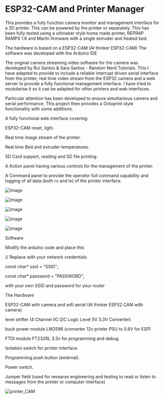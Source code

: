 # ESP32-CAM and Printer Manager
This provides a fully function camera monitor and management interface for a 3D printer. This can be powered by the printer or separately. 
This has been fully tested using a ultimaker style home made printer, REPRAP RAMPS 1.6 and Marlin firmware with a single extruder and heated bed.

The hardware is based on a ESP32-CAM (AI thinker ESP32-CAM)
The software was developed with the Arduino IDE

The original camera streaming video software for the camera was developed by Rui Santos & Sara Santos - Random Nerd Tutorials.
This I have adapted to provide to include a reliable interrupt driven serial interface from the printer, real time video stream from the ESP32 camera and a web server to provide a fully functional management interface. I have tried to modularise it so it can be adapted for other printers and web interfaces.

Particular attention has been developed to ensure simultanious camera and serial performance. This project then provides a Octoprint style functionality with some additions.

A fully functional web interface covering:

ESP32-CAM reset, light.

Real time image stream of the printer.

Real time Bed and extruder temperatures.

SD Card support, reading and SD file printing.

A Action panel having various controls for the management of the printer.

A Command panel to provide the operator full command capability and logging of all data (both rx and tx) of the printer interface.


![image](https://github.com/user-attachments/assets/0709e7e8-839d-4ccd-827f-a204b7d65628)

![image](https://github.com/user-attachments/assets/94c114ee-b2b1-4910-8ae4-ca88eb97109d)

![image](https://github.com/user-attachments/assets/ee14f15f-ecab-41ac-8998-bc380a092746)

![image](https://github.com/user-attachments/assets/6e8e5a1c-002c-4417-a191-8a3f0504961b)

![image](https://github.com/user-attachments/assets/f73917e0-b846-48fd-b1d5-55e15f40fcf3)

Software

Modify the arduino code and place this 

// Replace with your network credentials

const char* ssid = "SSID";

const char* password = "PASSWORD";


with your own SSID and password for your router





The Hardware

ESP32-CAM with camera and wifi aerial (AI thinker ESP32 CAM with camera)

level shifter (4 Channel IIC I2C Logic Level 5V 3.3V Converter)

buck power module LM2596 (converter 12v printer PSU to 5.6V for ESP)

FTDI module FT232RL 3.3v for programming and debug.

Isolation switch for printer interface.

Programming push button (external).

Power switch.

Jumper field (used for revearse engineering and testing to read or listen to messages from the printer or computer interface)

![printer_CAM](https://github.com/user-attachments/assets/e16bda3a-7c67-4443-9448-4db5d37c62a1)

